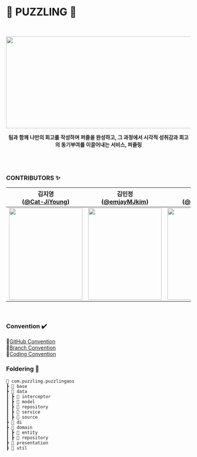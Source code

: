 <h1>🧩 PUZZLING 🧩</h1>
<br>

<p align="center">
<img width="700px" height="250px" src="https://github.com/Team-Puzzling/Puzzling_Android/assets/62274335/ee3e0528-b70c-4f64-ac16-3bd41b4e7c2c" />
</p>

<center>

**팀과 함께 나만의 회고를 작성하며 퍼즐을 완성하고, 그 과정에서 시각적 성취감과 회고의 동기부여를 이끌어내는 서비스, 퍼즐링**
</center>

<br><br>

### CONTRIBUTORS ✨

|                                             김지영<br/>([@Cat-JiYoung](https://github.com/Cat-JiYoung))                                             |                                              김민정<br/>([@emjayMJkim](https://github.com/emjayMJkim))                                              |                                               이가은<br/>([@gaeun5744](https://github.com/gaeun5744))                                               |
|:------------------------------------------------------------------------------------------------------------------------------------------------:|:------------------------------------------------------------------------------------------------------------------------------------------------:|:------------------------------------------------------------------------------------------------------------------------------------------------:|
| <img width="200px" height="250px" src="https://github.com/Team-Puzzling/Puzzling_Android/assets/62274335/71082e80-2fc0-4829-9477-46673b449b43"/> | <img width="200px" height="250px" src="https://github.com/Team-Puzzling/Puzzling_Android/assets/62274335/f0fffec7-0d87-4da6-bdcf-8f886f740f57"/> | <img width="200px" height="250px" src="https://github.com/Team-Puzzling/Puzzling_Android/assets/62274335/2ae6abc2-4c87-425f-81e6-6e10f47421d7"/> |

<br>

### Convention ✔️
🧩[GitHub Convention️](https://groovy-need-069.notion.site/GitHub-Convention-1e0fc15bb55143a2aacc47c404f2faa3?pvs=4)
<br>
🧩[Branch Convention️](https://groovy-need-069.notion.site/Branch-Convention-1da99443fde74379bcd08a380df89516?pvs=4)
<br>
🧩[Coding Convention️](https://groovy-need-069.notion.site/Coding-Convention-66e624b4509648a28602a4c66c5469ba?pvs=4)



### Foldering 📁
```
📂 com.puzzling.puzzlingaos
┣ 📂 base
┣ 📂 data
┃ ┣ 📂 interceptor
┃ ┣ 📂 model
┃ ┣ 📂 repository
┃ ┣ 📂 service
┃ ┣ 📂 source
┣ 📂 di
┣ 📂 domain
┃ ┣ 📂 entity
┃ ┣ 📂 repository
┣ 📂 presentation
┣ 📂 util
```